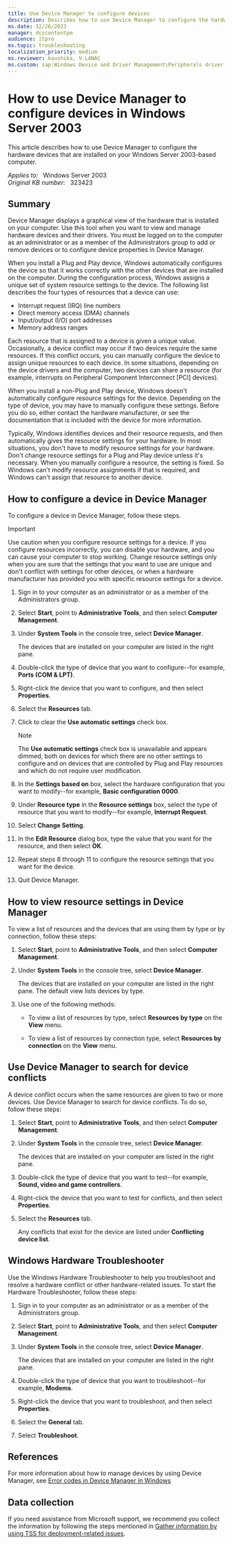 ```yaml
---
title: Use Device Manager to configure devices
description: Describes how to use Device Manager to configure the hardware devices that are installed on your Windows Server 2003-based computer.
ms.date: 12/26/2023
manager: dcscontentpm
audience: itpro
ms.topic: troubleshooting
localization_priority: medium
ms.reviewer: kaushika, V-LANAC
ms.custom: sap:Windows Device and Driver Management\Peripherals driver installation or update, csstroubleshoot
---
```

# How to use Device Manager to configure devices in Windows Server 2003  

This article describes how to use Device Manager to configure the hardware devices that are installed on your Windows Server 2003-based computer.

_Applies to:_ &nbsp; Windows Server 2003  
_Original KB number:_ &nbsp; 323423

## Summary

Device Manager displays a graphical view of the hardware that is installed on your computer. Use this tool when you want to view and manage hardware devices and their drivers. You must be logged on to the computer as an administrator or as a member of the Administrators group to add or remove devices or to configure device properties in Device Manager.

When you install a Plug and Play device, Windows automatically configures the device so that it works correctly with the other devices that are installed on the computer. During the configuration process, Windows assigns a unique set of system resource settings to the device. The following list describes the four types of resources that a device can use:

- Interrupt request (IRQ) line numbers
- Direct memory access (DMA) channels
- Input/output (I/O) port addresses
- Memory address ranges

Each resource that is assigned to a device is given a unique value. Occasionally, a device conflict may occur if two devices require the same resources. If this conflict occurs, you can manually configure the device to assign unique resources to each device. In some situations, depending on the device drivers and the computer, two devices can share a resource (for example, interrupts on Peripheral Component Interconnect [PCI] devices).

When you install a non-Plug and Play device, Windows doesn't automatically configure resource settings for the device. Depending on the type of device, you may have to manually configure these settings. Before you do so, either contact the hardware manufacturer, or see the documentation that is included with the device for more information.

Typically, Windows identifies devices and their resource requests, and then automatically gives the resource settings for your hardware. In most situations, you don't have to modify resource settings for your hardware. Don't change resource settings for a Plug and Play device unless it's necessary. When you manually configure a resource, the setting is fixed. So Windows can't modify resource assignments if that is required, and Windows can't assign that resource to another device.

## How to configure a device in Device Manager

To configure a device in Device Manager, follow these steps.

> [!IMPORTANT]
> Use caution when you configure resource settings for a device. If you configure resources incorrectly, you can disable your hardware, and you can cause your computer to stop working. Change resource settings only when you are sure that the settings that you want to use are unique and don't conflict with settings for other devices, or when a hardware manufacturer has provided you with specific resource settings for a device.

1. Sign in to your computer as an administrator or as a member of the Administrators group.
2. Select **Start**, point to **Administrative Tools**, and then select **Computer Management**.
3. Under **System Tools** in the console tree, select **Device Manager**.

    The devices that are installed on your computer are listed in the right pane.

4. Double-click the type of device that you want to configure--for example, **Ports (COM & LPT)**.
5. Right-click the device that you want to configure, and then select **Properties**.
6. Select the **Resources** tab.
7. Click to clear the **Use automatic settings** check box.

    > [!NOTE]
    > The **Use automatic settings** check box is unavailable and appears dimmed, both on devices for which there are no other settings to configure and on devices that are controlled by Plug and Play resources and which do not require user modification.

8. In the **Settings based on** box, select the hardware configuration that you want to modify--for example, **Basic configuration 0000**.
9. Under **Resource type** in the **Resource settings** box, select the type of resource that you want to modify--for example, **Interrupt Request**.
10. Select **Change Setting**.
11. In the **Edit Resource** dialog box, type the value that you want for the resource, and then select **OK**.
12. Repeat steps 8 through 11 to configure the resource settings that you want for the device.
13. Quit Device Manager.

## How to view resource settings in Device Manager

To view a list of resources and the devices that are using them by type or by connection, follow these steps:

1. Select **Start**, point to **Administrative Tools**, and then select **Computer Management**.
2. Under **System Tools** in the console tree, select **Device Manager**.

    The devices that are installed on your computer are listed in the right pane. The default view lists devices by type.

3. Use one of the following methods:
   - To view a list of resources by type, select **Resources by type** on the **View** menu.

   - To view a list of resources by connection type, select **Resources by connection** on the **View** menu.

## Use Device Manager to search for device conflicts

A device conflict occurs when the same resources are given to two or more devices. Use Device Manager to search for device conflicts. To do so, follow these steps:

1. Select **Start**, point to **Administrative Tools**, and then select **Computer Management**.
2. Under **System Tools** in the console tree, select **Device Manager**.

    The devices that are installed on your computer are listed in the right pane.

3. Double-click the type of device that you want to test--for example, **Sound, video and game controllers**.
4. Right-click the device that you want to test for conflicts, and then select **Properties**.
5. Select the **Resources** tab.

    Any conflicts that exist for the device are listed under **Conflicting device list**.

## Windows Hardware Troubleshooter

Use the Windows Hardware Troubleshooter to help you troubleshoot and resolve a hardware conflict or other hardware-related issues. To start the Hardware Troubleshooter, follow these steps:

1. Sign in to your computer as an administrator or as a member of the Administrators group.
2. Select **Start**, point to **Administrative Tools**, and then select **Computer Management**.
3. Under **System Tools** in the console tree, select **Device Manager**.

    The devices that are installed on your computer are listed in the right pane.

4. Double-click the type of device that you want to troubleshoot--for example, **Modems**.
5. Right-click the device that you want to troubleshoot, and then select **Properties**.
6. Select the **General** tab.
7. Select **Troubleshoot**.

## References

For more information about how to manage devices by using Device Manager, see [Error codes in Device Manager in Windows](https://support.microsoft.com/help/310123)

## Data collection

If you need assistance from Microsoft support, we recommend you collect the information by following the steps mentioned in [Gather information by using TSS for deployment-related issues](../../windows-client/windows-troubleshooters/gather-information-using-tss-deployment.md).
